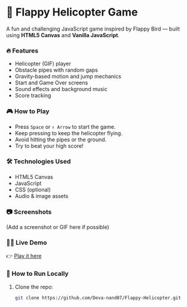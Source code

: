 # 🚁 Flappy Helicopter Game

A fun and challenging JavaScript game inspired by Flappy Bird — built using **HTML5 Canvas** and **Vanilla JavaScript**.

### 🔥 Features
- Helicopter (GIF) player
- Obstacle pipes with random gaps
- Gravity-based motion and jump mechanics
- Start and Game Over screens
- Sound effects and background music
- Score tracking

### 🎮 How to Play
- Press `Space` or `↑ Arrow` to start the game.
- Keep pressing to keep the helicopter flying.
- Avoid hitting the pipes or the ground.
- Try to beat your high score!

### 🛠️ Technologies Used
- HTML5 Canvas
- JavaScript
- CSS (optional)
- Audio & image assets

### 📷 Screenshots
(Add a screenshot or GIF here if possible)

### 🧑‍💻 Live Demo
👉 [Play it here](https://deva-nand07.github.io/Flappy-Helicopter/)

### 📂 How to Run Locally
1. Clone the repo:
   ```bash
   git clone https://github.com/Deva-nand07/Flappy-Helicopter.git
